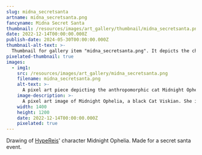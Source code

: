 ```yaml
---
slug: midna_secretsanta
artname: midna_secretsanta.png
fancyname: Midna Secret Santa
thumbnail: /resources/images/art_gallery/thumbnail/midna_secretsanta.png
date: 2022-12-14T00:00:00.000Z
publish-date: 2024-05-30T00:00:00.000Z
thumbnail-alt-text: >-
  Thumbnail for gallery item "midna_secretsanta.png". It depicts the character Midnight Ophelia looking over her back.
pixelated-thumbnail: true
images:
  - img1:
    src: /resources/images/art_gallery/midna_secretsanta.png
    filename: midna_secretsanta.png
    alt-text: >-
      A pixel art piece depicting the anthropomorphic cat Midnight Ophelia posing.
    image-description: >-
      A pixel art image of Midnight Ophelia, a black Cat Viskian. She is walking towards the left, looking over her shoulder and upwards. She is making a gesture with her left hand and her right hand is on her hip. Towards the uper left corner of the image there is also a portrait drawing of her. She is looking at the viewer with her head tilted up slightly and sticking her tongue out. Both of these are situated on an abstract pink background.
    width: 1400
    height: 1200
    date: 2022-12-14T00:00:00.000Z
    pixelated: true
---
```

<p>
	Drawing of <a href="https://twitter.com/HypeReis" target="_blank">HypeReis</a>' character Midnight Ophelia. Made for a secret santa event.
</p>
